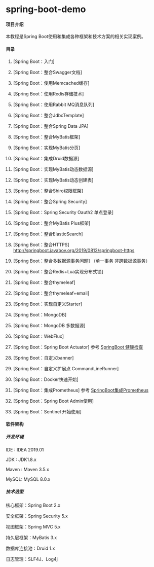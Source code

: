 # spring-boot-demo

#### 项目介绍
本教程是Spring Boot使用和集成各种框架和技术方案的相关实现案例。

#### 目录

1. [Spring Boot：入门]

2. [Spring Boot：整合Swagger文档]

3. [Spring Boot：使用Memcached缓存]

4. [Spring Boot：使用Redis存储技术]

5. [Spring Boot：使用Rabbit MQ消息队列]

6. [Spring Boot：整合JdbcTemplate]

7. [Spring Boot：整合Spring Data JPA]

8. [Spring Boot：整合MyBatis框架]

9. [Spring Boot：实现MyBatis分页]

10. [Spring Boot：集成Druid数据源]

11. [Spring Boot：实现MyBatis动态数据源]

12. [Spring Boot：实现MyBatis动态创建表]

13. [Spring Boot：整合Shiro权限框架]

14. [Spring Boot：整合Spring Security]

15. [Spring Boot：Spring Security Oauth2 单点登录]

16. [Spring Boot：整合MyBatis Plus框架]

17. [Spring Boot：整合ElasticSearch]

18. [Spring Boot：整合HTTPS] http://springboot.javaboy.org/2019/0813/springboot-https

19. [Spring Boot：整合多数据源事务问题] （单一事务 非跨数据源事务）

20. [Spring Boot：整合Redis+Lua实现分布式锁] 

21. [Spring Boot：整合thymeleaf] 

22. [Spring Boot：整合thymeleaf+email] 

23. [Spring Boot：实现自定义Starter] 

24. [Spring Boot：MongoDB]

25. [Spring Boot：MongoDB 多数据源]

26. [Spring Boot：WebFlux]

27. [Spring Boot：Spring Boot Actuator] 参考 [SpringBoot 健康检查](https://www.jianshu.com/p/d5943e303a1f)

28. [Spring Boot：自定义banner] 

29. [Spring Boot：自定义扩展点 CommandLineRunner] 

30. [Spring Boot：Docker快速开始] 

31. [Spring Boot：集成Prometheus] 参考 [SpringBoot集成Prometheus](https://blog.csdn.net/forezp/article/details/107465307)

32. [Spring Boot：Spring Boot Admin使用] 

33. [Spring Boot：Sentinel 开始使用] 

#### 软件架构

##### 开发环境

IDE : IDEA 2019.01

JDK : JDK1.8.x

Maven : Maven 3.5.x

MySQL: MySQL 8.0.x

##### 技术选型

核心框架：Spring Boot 2.x

安全框架：Spring Security 5.x

视图框架：Spring MVC 5.x

持久层框架：MyBatis 3.x

数据库连接池：Druid 1.x

日志管理：SLF4J、Log4j
